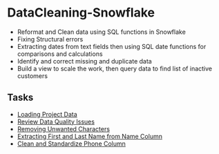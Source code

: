 # DataCleaning-Snowflake
* Reformat and Clean data using SQL functions in Snowflake
* Fixing Structural errors
* Extracting dates from text fields then using SQL date functions for comparisons and calculations
* Identify and correct missing and duplicate data
* Build a view to scale the work, then query data to find list of inactive customers

## Tasks
* [Loading Project Data](https://github.com/Nwiradiradja/DataCleaning-Snowflake/tree/main/Load_Data)
* [Review Data Quality Issues](https://github.com/Nwiradiradja/DataCleaning-Snowflake/tree/main/Review_Data_Quality)
* [Removing Unwanted Characters](https://github.com/Nwiradiradja/DataCleaning-Snowflake/tree/main/RemoveChar)
* [Extracting First and Last Name from Name Column](https://github.com/Nwiradiradja/DataCleaning-Snowflake/tree/main/Extract_Names)
* [Clean and Standardize Phone Column](https://github.com/Nwiradiradja/DataCleaning-Snowflake/tree/main/Phone)
